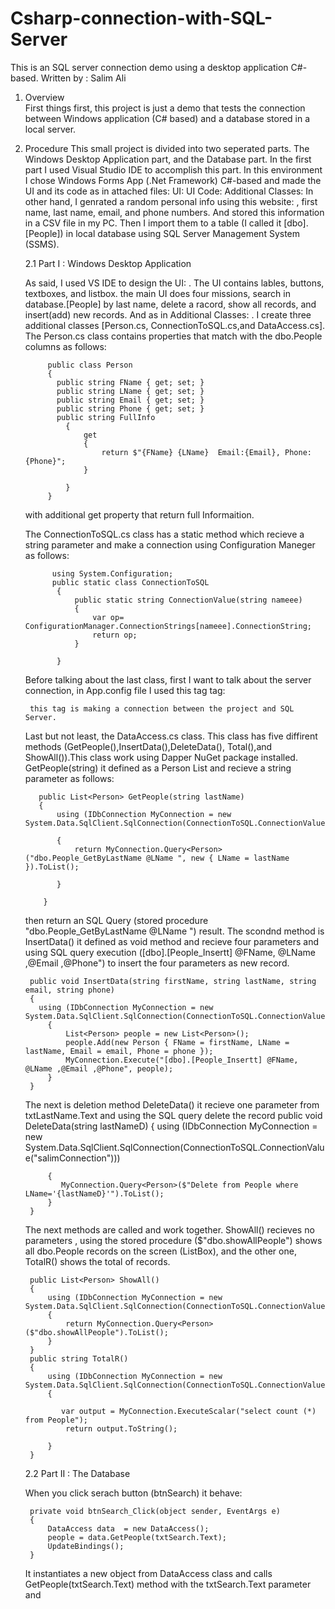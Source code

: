 # Csharp-connection-with-SQL-Server
This is an SQL server connection demo using a desktop application C#-based. Written by : Salim Ali

1. Overview <br>
      First things first, this project is just a demo that tests the connection between Windows application (C# based)
    and a database stored in a local server.

2. Procedure
      This small project is divided into two seperated parts. The Windows Desktop Application part, and the Database part.
    In the first part I used Visual Studio IDE to accomplish this part. In this environment I chose Windows Forms App (.Net Framework)
    C#-based and made the UI and its code as in attached files:
        UI:
        UI Code:
        Additional Classes:
    In other hand, I genrated a random personal info using this website: , first name, last name, email, and phone numbers. And stored this 
    information in a CSV file in my PC. Then I import them to a table (I called it [dbo].[People]) in local database using SQL Server Management System (SSMS). 
    
    2.1 Part I : Windows Desktop Application
    
    As said, I used VS IDE to design the UI: . The UI contains lables, buttons, textboxes, and listbox. the main UI does four missions, search
    in database.[People] by last name, delete a racord, show all records, and insert(add) new records. And as in  Additional Classes: .
    I create three additional classes [Person.cs, ConnectionToSQL.cs,and DataAccess.cs]. The Person.cs class contains properties that match
    with the dbo.People columns as follows:
    
            public class Person
            {
              public string FName { get; set; }
              public string LName { get; set; }
              public string Email { get; set; }
              public string Phone { get; set; }
              public string FullInfo
                {
                    get
                    {
                        return $"{FName} {LName}  Email:{Email}, Phone:{Phone}"; 
                    }

                }
            }
     with additional get property that return full Informaition. 
     
     The ConnectionToSQL.cs class has a static method which recieve a string parameter and make a connection using Configuration Maneger
     as follows:   
             
             using System.Configuration;
             public static class ConnectionToSQL
              {
                  public static string ConnectionValue(string nameee)
                  {
                      var op= ConfigurationManager.ConnectionStrings[nameee].ConnectionString;
                      return op;
                  }

              }
      Before talking about the last class, first I want to talk about the server connection, in App.config file I used this tag <xml> tag:
        <connectionStrings>
            <add name="salimConnection" connectionString="Server=.;         // Dot means that the connection is with a local server
            Database=SampleDB;Trusted_Connection=True;"
            providerName="System.Data.SqlClient" />
        </connectionStrings>
        
        this tag is making a connection between the project and SQL Server.
        
      Last but not least, the DataAccess.cs class. This class has five diffirent methods (GetPeople(),InsertData(),DeleteData(),
      Total(),and ShowAll()).This class work using Dapper NuGet package installed.
      GetPeople(string) it defined as a Person List and recieve a string parameter as follows:
     
          public List<Person> GetPeople(string lastName)
          {
              using (IDbConnection MyConnection = new System.Data.SqlClient.SqlConnection(ConnectionToSQL.ConnectionValue("salimConnection")))

              {
                  return MyConnection.Query<Person>("dbo.People_GetByLastName @LName ", new { LName = lastName }).ToList();

              }

           }
      then return an SQL Query (stored procedure "dbo.People_GetByLastName @LName ") result.
      The scondnd method is InsertData() it defined as void method and recieve four parameters and using SQL query execution
      ([dbo].[People_Insertt] @FName, @LName ,@Email ,@Phone") to insert the four parameters as new record.

        public void InsertData(string firstName, string lastName, string email, string phone)
        {
          using (IDbConnection MyConnection = new System.Data.SqlClient.SqlConnection(ConnectionToSQL.ConnectionValue("salimConnection")))
            {
                List<Person> people = new List<Person>();
                people.Add(new Person { FName = firstName, LName = lastName, Email = email, Phone = phone });
                MyConnection.Execute("[dbo].[People_Insertt] @FName, @LName ,@Email ,@Phone", people);
            }
        }
      The next is deletion method DeleteData() it recieve one parameter from txtLastName.Text and using the SQL query delete the record
        public void DeleteData(string lastNameD)
        {
            using (IDbConnection MyConnection = new System.Data.SqlClient.SqlConnection(ConnectionToSQL.ConnectionValue("salimConnection")))

            {
               MyConnection.Query<Person>($"Delete from People where LName='{lastNameD}'").ToList();
            }
        }

      The next methods are called and work together. ShowAll() recieves no parameters , using the stored procedure ($"dbo.showAllPeople")
      shows all dbo.People records on the screen (ListBox), and the other one, TotalR() shows the total of records.
        
        public List<Person> ShowAll()
        {
            using (IDbConnection MyConnection = new System.Data.SqlClient.SqlConnection(ConnectionToSQL.ConnectionValue("salimConnection")))
            {
                return MyConnection.Query<Person>($"dbo.showAllPeople").ToList();
            }
        }
        public string TotalR()
        {
            using (IDbConnection MyConnection = new System.Data.SqlClient.SqlConnection(ConnectionToSQL.ConnectionValue("salimConnection")))
            {
               
               var output = MyConnection.ExecuteScalar("select count (*) from People");
                return output.ToString();
               
            }
        }

        
    
    2.2 Part II : The Database
    
    
    
    
    When you click serach
    button (btnSearch) it behave:
    
        private void btnSearch_Click(object sender, EventArgs e)
        {
            DataAccess data  = new DataAccess();
            people = data.GetPeople(txtSearch.Text);
            UpdateBindings();
        }
     It instantiates a new object from DataAccess class and calls GetPeople(txtSearch.Text) method with the txtSearch.Text parameter and

